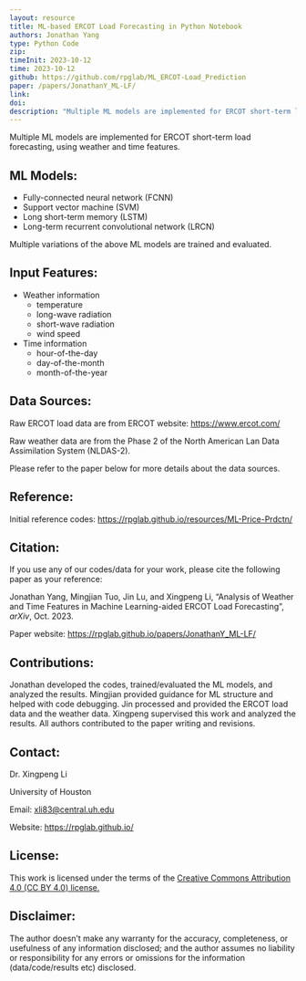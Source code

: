```yaml
---
layout: resource
title: ML-based ERCOT Load Forecasting in Python Notebook
authors: Jonathan Yang
type: Python Code
zip: 
timeInit: 2023-10-12
time: 2023-10-12
github: https://github.com/rpglab/ML_ERCOT-Load_Prediction
paper: /papers/JonathanY_ML-LF/
link: 
doi: 
description: "Multiple ML models are implemented for ERCOT short-term load forecasting, using weather and time features."
---
```



Multiple ML models are implemented for ERCOT short-term load forecasting, using weather and time features.

## ML Models:
* Fully-connected neural network (FCNN)
* Support vector machine (SVM)
* Long short-term memory (LSTM)
* Long-term recurrent convolutional network (LRCN)

Multiple variations of the above ML models are trained and evaluated.


## Input Features:
* Weather information
	* temperature
	* long-wave radiation
	* short-wave radiation
	* wind speed
* Time information
	* hour-of-the-day
	* day-of-the-month
	* month-of-the-year


## Data Sources:
Raw ERCOT load data are from ERCOT website: https://www.ercot.com/

Raw weather data are from the Phase 2 of the North American Lan Data Assimilation System (NLDAS-2).

Please refer to the paper below for more details about the data sources.


## Reference:
Initial reference codes: <a class="off" href="/resources/ML-Price-Prdctn/"  target="_blank">https://rpglab.github.io/resources/ML-Price-Prdctn/</a>


## Citation:
If you use any of our codes/data for your work, please cite the following paper as your reference:

Jonathan Yang, Mingjian Tuo, Jin Lu, and Xingpeng Li, “Analysis of Weather and Time Features in Machine Learning-aided ERCOT Load Forecasting”, *arXiv*, Oct. 2023.

Paper website: <a class="off" href="/papers/JonathanY_ML-LF/"  target="_blank">https://rpglab.github.io/papers/JonathanY_ML-LF/</a>


## Contributions:
Jonathan developed the codes, trained/evaluated the ML models, and analyzed the results. Mingjian provided guidance for ML structure and helped with code debugging. Jin processed and provided the ERCOT load data and the weather data. Xingpeng supervised this work and analyzed the results. All authors contributed to the paper writing and revisions.


## Contact:
Dr. Xingpeng Li

University of Houston

Email: xli83@central.uh.edu

Website: <a class="off" href="/"  target="_blank">https://rpglab.github.io/</a>


## License:
This work is licensed under the terms of the <a class="off" href="https://creativecommons.org/licenses/by/4.0/"  target="_blank">Creative Commons Attribution 4.0 (CC BY 4.0) license.</a>


## Disclaimer:
The author doesn’t make any warranty for the accuracy, completeness, or usefulness of any information disclosed; and the author assumes no liability or responsibility for any errors or omissions for the information (data/code/results etc) disclosed.

